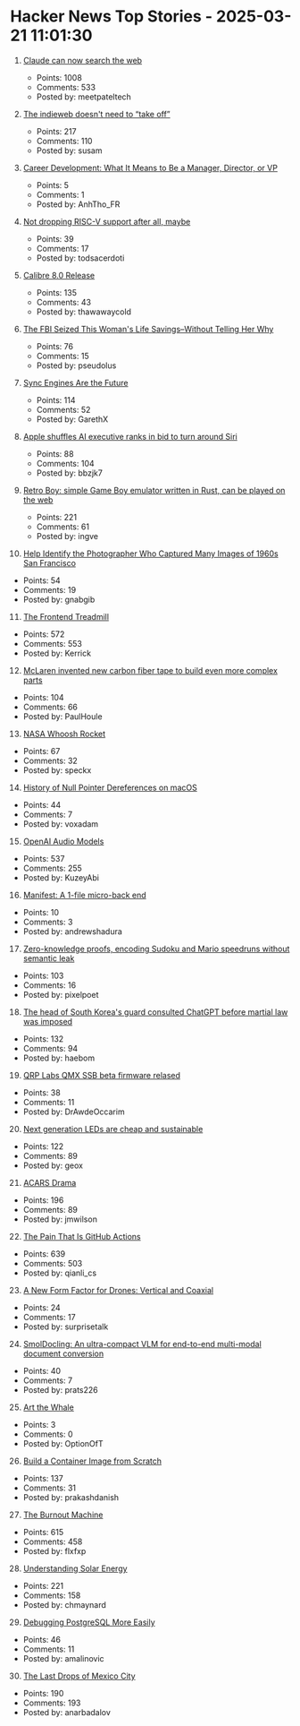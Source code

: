 # Hacker News Top Stories - 2025-03-21 11:01:30

1. [Claude can now search the web](https://www.anthropic.com/news/web-search)
   - Points: 1008
   - Comments: 533
   - Posted by: meetpateltech

2. [The indieweb doesn't need to “take off”](https://susam.net/indieweb-does-not-need-to-take-off.html)
   - Points: 217
   - Comments: 110
   - Posted by: susam

3. [Career Development: What It Means to Be a Manager, Director, or VP](https://kellblog.com/2015/03/08/career-development-what-it-really-means-to-be-a-manager-director-or-vp/)
   - Points: 5
   - Comments: 1
   - Posted by: AnhTho_FR

4. [Not dropping RISC-V support after all, maybe](https://chimera-linux.org/news/2025/03/new-riscv-server.html)
   - Points: 39
   - Comments: 17
   - Posted by: todsacerdoti

5. [Calibre 8.0 Release](https://calibre-ebook.com/whats-new)
   - Points: 135
   - Comments: 43
   - Posted by: thawawaycold

6. [The FBI Seized This Woman's Life Savings–Without Telling Her Why](https://reason.com/2025/03/20/the-fbi-seized-this-womans-life-savings-without-telling-her-why/)
   - Points: 76
   - Comments: 15
   - Posted by: pseudolus

7. [Sync Engines Are the Future](https://www.instantdb.com/essays/sync_future)
   - Points: 114
   - Comments: 52
   - Posted by: GarethX

8. [Apple shuffles AI executive ranks in bid to turn around Siri](https://finance.yahoo.com/news/apple-shuffles-ai-executive-ranks-162500488.html)
   - Points: 88
   - Comments: 104
   - Posted by: bbzjk7

9. [Retro Boy: simple Game Boy emulator written in Rust, can be played on the web](https://github.com/smparsons/retroboy)
   - Points: 221
   - Comments: 61
   - Posted by: ingve

10. [Help Identify the Photographer Who Captured Many Images of 1960s San Francisco](https://www.smithsonianmag.com/smart-news/can-you-identify-the-mystery-photographer-who-captured-thousands-of-captivating-images-of-1960s-san-francisco-180986107/)
   - Points: 54
   - Comments: 19
   - Posted by: gnabgib

11. [The Frontend Treadmill](https://polotek.net/posts/the-frontend-treadmill/)
   - Points: 572
   - Comments: 553
   - Posted by: Kerrick

12. [McLaren invented new carbon fiber tape to build even more complex parts](https://www.thedrive.com/news/mclaren-invented-new-carbon-fiber-tape-to-build-even-more-complex-parts)
   - Points: 104
   - Comments: 66
   - Posted by: PaulHoule

13. [NASA Whoosh Rocket](https://www1.grc.nasa.gov/beginners-guide-to-aeronautics/whoosh-rocket/)
   - Points: 67
   - Comments: 32
   - Posted by: speckx

14. [History of Null Pointer Dereferences on macOS](https://afine.com/history-of-null-pointer-dereferences-on-macos/)
   - Points: 44
   - Comments: 7
   - Posted by: voxadam

15. [OpenAI Audio Models](https://www.openai.fm/)
   - Points: 537
   - Comments: 255
   - Posted by: KuzeyAbi

16. [Manifest: A 1-file micro-back end](https://github.com/mnfst/manifest)
   - Points: 10
   - Comments: 3
   - Posted by: andrewshadura

17. [Zero-knowledge proofs, encoding Sudoku and Mario speedruns without semantic leak](https://vasekrozhon.wordpress.com/2025/03/17/zero-knowledge-proofs/)
   - Points: 103
   - Comments: 16
   - Posted by: pixelpoet

18. [The head of South Korea's guard consulted ChatGPT before martial law was imposed](https://www.hani.co.kr/arti/society/society_general/1187705.html)
   - Points: 132
   - Comments: 94
   - Posted by: haebom

19. [QRP Labs QMX SSB beta firmware relased](https://qrp-labs.com/qmxp/ssbbeta.html)
   - Points: 38
   - Comments: 11
   - Posted by: DrAwdeOccarim

20. [Next generation LEDs are cheap and sustainable](https://liu.se/en/news-item/nasta-generations-lysdioder-ar-billiga-och-miljovanliga)
   - Points: 122
   - Comments: 89
   - Posted by: geox

21. [ACARS Drama](https://acarsdrama.com/)
   - Points: 196
   - Comments: 89
   - Posted by: jmwilson

22. [The Pain That Is GitHub Actions](https://www.feldera.com/blog/the-pain-that-is-github-actions)
   - Points: 639
   - Comments: 503
   - Posted by: qianli_cs

23. [A New Form Factor for Drones: Vertical and Coaxial](https://www.core77.com/posts/135952/A-New-Form-Factor-for-Drones-Vertical-and-Coaxial)
   - Points: 24
   - Comments: 17
   - Posted by: surprisetalk

24. [SmolDocling: An ultra-compact VLM for end-to-end multi-modal document conversion](https://arxiv.org/abs/2503.11576)
   - Points: 40
   - Comments: 7
   - Posted by: prats226

25. [Art the Whale](https://ejournals.sierracollege.edu/jscnhm/v1n1/artthewhale.html)
   - Points: 3
   - Comments: 0
   - Posted by: OptionOfT

26. [Build a Container Image from Scratch](https://danishpraka.sh/posts/build-a-container-image-from-scratch/)
   - Points: 137
   - Comments: 31
   - Posted by: prakashdanish

27. [The Burnout Machine](https://unionize.fyi)
   - Points: 615
   - Comments: 458
   - Posted by: flxfxp

28. [Understanding Solar Energy](https://www.construction-physics.com/p/understanding-solar-energy)
   - Points: 221
   - Comments: 158
   - Posted by: chmaynard

29. [Debugging PostgreSQL More Easily](https://www.cybertec-postgresql.com/en/debugging-postgresql-more-easily/)
   - Points: 46
   - Comments: 11
   - Posted by: amalinovic

30. [The Last Drops of Mexico City](https://mexicocitywater.longlead.com)
   - Points: 190
   - Comments: 193
   - Posted by: anarbadalov

